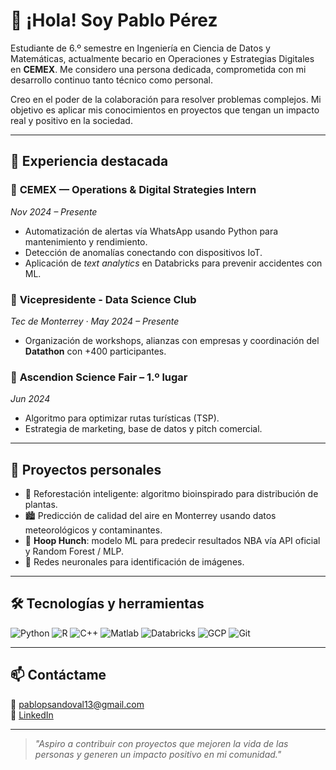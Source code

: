 # 👋 ¡Hola! Soy Pablo Pérez

Estudiante de 6.º semestre en Ingeniería en Ciencia de Datos y Matemáticas, actualmente becario en Operaciones y Estrategias Digitales en **CEMEX**. Me considero una persona dedicada, comprometida con mi desarrollo continuo tanto técnico como personal.

Creo en el poder de la colaboración para resolver problemas complejos. Mi objetivo es aplicar mis conocimientos en proyectos que tengan un impacto real y positivo en la sociedad.

---

## 🚀 Experiencia destacada

### 💼 **CEMEX** — Operations & Digital Strategies Intern  
*Nov 2024 – Presente*  
- Automatización de alertas vía WhatsApp usando Python para mantenimiento y rendimiento.  
- Detección de anomalías conectando con dispositivos IoT.  
- Aplicación de *text analytics* en Databricks para prevenir accidentes con ML.

### 👥 **Vicepresidente - Data Science Club**  
*Tec de Monterrey · May 2024 – Presente*  
- Organización de workshops, alianzas con empresas y coordinación del **Datathon** con +400 participantes.

### 🥇 **Ascendion Science Fair – 1.º lugar**  
*Jun 2024*  
- Algoritmo para optimizar rutas turísticas (TSP).  
- Estrategia de marketing, base de datos y pitch comercial.

---

## 🧠 Proyectos personales

- 🌳 Reforestación inteligente: algoritmo bioinspirado para distribución de plantas.  
- 🏙 Predicción de calidad del aire en Monterrey usando datos meteorológicos y contaminantes.  
- 🏀 **Hoop Hunch**: modelo ML para predecir resultados NBA vía API oficial y Random Forest / MLP.  
- 🧠 Redes neuronales para identificación de imágenes.

---

## 🛠 Tecnologías y herramientas

![Python](https://img.shields.io/badge/Python-3776AB?style=for-the-badge&logo=python&logoColor=white)
![R](https://img.shields.io/badge/R-276DC3?style=for-the-badge&logo=r&logoColor=white)
![C++](https://img.shields.io/badge/C++-00599C?style=for-the-badge&logo=cplusplus&logoColor=white)
![Matlab](https://img.shields.io/badge/MATLAB-e16737?style=for-the-badge&logo=mathworks&logoColor=white)
![Databricks](https://img.shields.io/badge/Databricks-FF3621?style=for-the-badge&logo=databricks&logoColor=white)
![GCP](https://img.shields.io/badge/Google%20Cloud-4285F4?style=for-the-badge&logo=googlecloud&logoColor=white)
![Git](https://img.shields.io/badge/Git-F05032?style=for-the-badge&logo=git&logoColor=white)

---

## 📫 Contáctame

📧 pablopsandoval13@gmail.com  
🔗 [LinkedIn](https://linkedin.com/in/pablo-pérez-sandoval-24aa38315)

---

> *"Aspiro a contribuir con proyectos que mejoren la vida de las personas y generen un impacto positivo en mi comunidad."*


